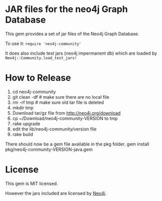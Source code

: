 JAR files for the neo4j Graph Database
==================================================

This gem provides a set of jar files of the Neo4j Graph Database.

To use it: `require 'neo4j-community'`

It does also include test jars (neo4j impermanent db) which are loaded by `Neo4j::Community.load_test_jars!`

How to Release
==================================================

1. cd neo4j-community
2. git clean -df # make sure there are no local file
3. rm -rf tmp # make sure old tar file is deleted
4. mkdir tmp
5. Download tar/gz file from http://neo4j.org/download
6. cp ~/Download/neo4j-community-VERSION to tmp
7. rake upgrade
8. edit the lib/neo4j-community/version file
9. rake build

There should now be a gem file available in the pkg folder.
  gem install pkg/neo4j-community-VERSION-java.gem  


License
==================================================

This gem is MIT licensed.

However the jars included are licensed by [Neo4j](http://neo4j.org).

